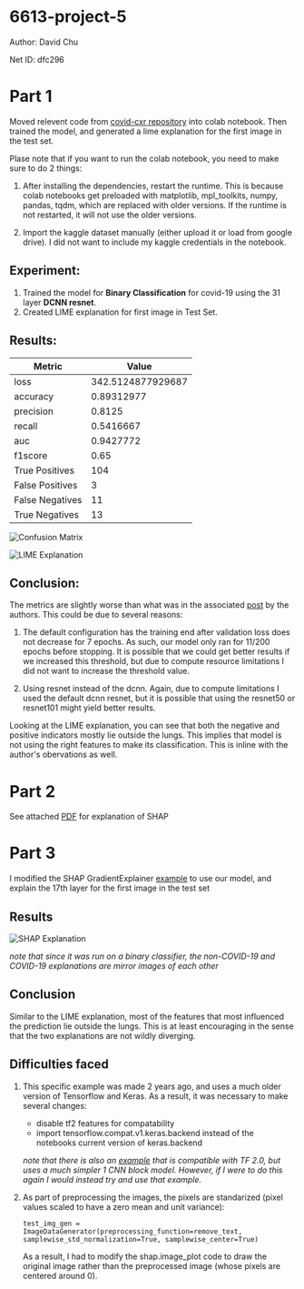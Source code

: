 # 6613-project-5
Author: David Chu

Net ID: dfc296

# Part 1
Moved relevent code from [covid-cxr repository](https://github.com/aildnont/covid-cxr) into colab notebook. Then trained the model, and generated a lime explanation for the first image in the test set.

Plase note that if you want to run the colab notebook, you need to make sure to do 2 things:

1. After installing the dependencies, restart the runtime. This is because colab notebooks get preloaded with matplotlib, mpl_toolkits, numpy, pandas, tqdm, which are replaced with older versions. If the runtime is not restarted, it will not use the older versions.

2. Import the kaggle dataset manually (either upload it or load from google drive). I did not want to include my kaggle credentials in the notebook.

## Experiment:
1. Trained the model for **Binary Classification** for covid-19 using the 31 layer **DCNN resnet**.
2. Created LIME explanation for first image in Test Set.

## Results:
| Metric          | Value             |
|-----------------|-------------------|
| loss            | 342.5124877929687 |
| accuracy        | 0.89312977        |
| precision       | 0.8125            |
| recall          | 0.5416667         |
| auc             | 0.9427772         |
| f1score         | 0.65              |
| True Positives  | 104               |
| False Positives | 3                 |
| False Negatives | 11                |
| True Negatives  | 13                |

![Confusion Matrix](https://i.imgur.com/ivI4QLR.png)

![LIME Explanation](https://i.imgur.com/sUmzEPk.png)

## Conclusion:
The metrics are slightly worse than what was in the associated [post](https://towardsdatascience.com/investigation-of-explainable-predictions-of-covid-19-infection-from-chest-x-rays-with-machine-cb370f46af1d) by the authors. This could be due to several reasons:

1. The default configuration has the training end after validation loss does not decrease for 7 epochs. As such, our model only ran for 11/200 epochs before stopping. It is possible that we could get better results if we increased this threshold, but due to compute resource limitations I did not want to increase the threshold value.

2. Using resnet instead of the dcnn. Again, due to compute limitations I used the default dcnn resnet, but it is possible that using the resnet50 or resnet101 might yield better results.

Looking at the LIME explanation, you can see that both the negative and positive indicators mostly lie outside the lungs. This implies that model is not using the right features to make its classification. This is inline with the author's obervations as well.

# Part 2
See attached [PDF](https://github.com/dchu1/6613-project-5/blob/master/SHAP%20explanation.pdf) for explanation of SHAP

# Part 3
I modified the SHAP GradientExplainer [example](https://github.com/slundberg/shap/blob/master/notebooks/gradient_explainer/Explain%20an%20Intermediate%20Layer%20of%20VGG16%20on%20ImageNet.ipynb) to use our model, and explain the 17th layer for the first image in the test set

## Results
![SHAP Explanation](https://i.imgur.com/tHg24Kz.png)

*note that since it was run on a binary classifier, the non-COVID-19 and COVID-19 explanations are mirror images of each other*

## Conclusion
Similar to the LIME explanation, most of the features that most influenced the prediction lie outside the lungs. This is at least encouraging in the sense that the two explanations are not wildly diverging.

## Difficulties faced
1. This specific example was made 2 years ago, and uses a much older version of Tensorflow and Keras. As a result, it was necessary to make several changes:
    - disable tf2 features for compatability
    - import tensorflow.compat.v1.keras.backend instead of the notebooks current version of keras.backend
    
    *note that there is also an [example](https://github.com/slundberg/shap/blob/master/notebooks/gradient_explainer/Multi-input%20Gradient%20Explainer%20MNIST%20Example.ipynb) that is compatible with TF 2.0, but uses a much simpler 1 CNN block model. However, if I were to do this again I would instead try and use that example.*

2. As part of preprocessing the images, the pixels are standarized (pixel values scaled to have a zero mean and unit variance):

    `test_img_gen = ImageDataGenerator(preprocessing_function=remove_text, samplewise_std_normalization=True, samplewise_center=True)`

    As a result, I had to modify the shap.image_plot code to draw the original image rather than the preprocessed image (whose pixels are centered around 0).


